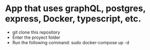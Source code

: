 # App that uses graphQL, postgres, express, Docker, typescript, etc.
- git clone this repository
- Enter the proyect folder
- Run the following command:
      sudo docker-compose up -d
